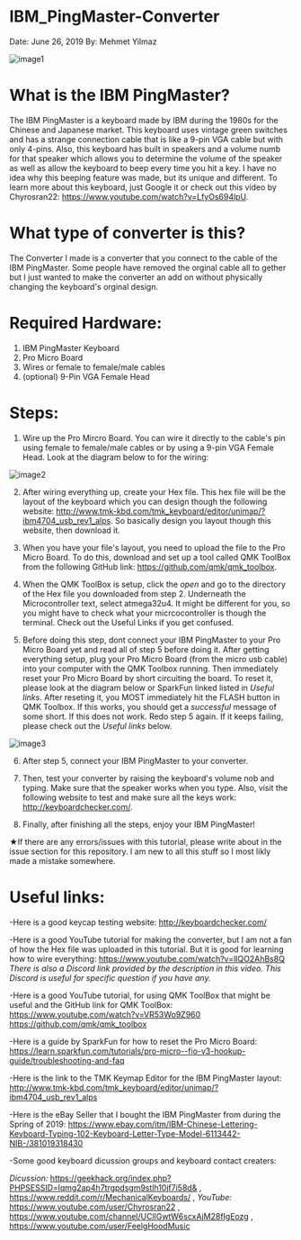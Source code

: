 # IBM_PingMaster-Converter
Date: June 26, 2019
By:   Mehmet Yilmaz

![image1](https://user-images.githubusercontent.com/15916367/60220638-f274b680-9833-11e9-83e8-e7d3813d3a03.jpg)

# What is the IBM PingMaster?
The IBM PingMaster is a keyboard made by IBM during the 1980s for the Chinese and Japanese market. This keyboard uses vintage green switches and has a strange connection cable that is like a 9-pin VGA cable but with only 4-pins. Also, this keyboard has built in speakers and a volume numb for that speaker which allows you to determine the volume of the speaker as well as allow the keyboard to beep every time you hit a key. I have no idea why this beeping feature was made, but its unique and different. To learn more about this keyboard, just Google it or check out this video by Chyrosran22: https://www.youtube.com/watch?v=LfyOs694lpU.

# What type of converter is this?
The Converter I made is a converter that you connect to the cable of the IBM PingMaster. Some people have removed the orginal cable all to gether but I just wanted to make the converter an add on without physically changing the keyboard's orginal design.

# Required Hardware:
  1) IBM PingMaster Keyboard
  2) Pro Micro Board
  3) Wires or female to female/male cables
  4) (optional) 9-Pin VGA Female Head

# Steps:
1) Wire up the Pro Mircro Board. You can wire it directly to the cable's pin using female to female/male cables or by using a 9-pin VGA Female Head. Look at the diagram below to for the wiring:

![image2](https://user-images.githubusercontent.com/15916367/60220970-1389d700-9835-11e9-9c2d-37c970cc0075.png)

2) After wiring everything up, create your Hex file. This hex file will be the layout of the keyboard which you can design though the following website: http://www.tmk-kbd.com/tmk_keyboard/editor/unimap/?ibm4704_usb_rev1_alps. So basically design you layout though this website, then download it.

3) When you have your file's layout, you need to upload the file to the Pro Micro Board. To do this, download and set up a tool called QMK ToolBox from the following GitHub link: https://github.com/qmk/qmk_toolbox. 

4) When the QMK ToolBox is setup, click the *open* and go to the directory of the Hex file you downloaded from step 2. Underneath the Microcontroller text, select atmega32u4. It might be different for you, so you might have to check what your micrcocontroller is though the terminal. Check out the Useful Links if you get confused.

5) Before doing this step, dont connect your IBM PingMaster to your Pro Micro Board yet and read all of step 5 before doing it. After getting everything setup, plug your Pro Micro Board (from the micro usb cable) into your computer with the QMK Toolbox running. Then immediately reset your Pro Micro Board by short circuiting the board. To reset it, please look at the diagram below or SparkFun linked listed in *Useful links*. After reseting it, you MOST immediately hit the FLASH button in QMK Toolbox. If this works, you should get a *successful* message of some short. If this does not work. Redo step 5 again. If it keeps failing, please check out the *Useful links* below.

![image3](https://user-images.githubusercontent.com/15916367/60221379-a4ad7d80-9836-11e9-9151-1e077da1dbf4.jpg)

6) After step 5, connect your IBM PingMaster to your converter.

7) Then, test your converter by raising the keyboard's volume nob and typing. Make sure that the speaker works when you type. Also, visit the following website to test and make sure all the keys work: http://keyboardchecker.com/.

8) Finally, after finishing all the steps, enjoy your IBM PingMaster!

★If there are any errors/issues with this tutorial, please write about in the issue section for this repository. I am new to all this stuff so I most likly made a mistake somewhere.

# Useful links:
-Here is a good keycap testing website:
http://keyboardchecker.com/

-Here is a good YouTube tutorial for making the converter, but I am not a fan of how the Hex file was uploaded in this tutorial. But it is good for learning how to wire everything:
https://www.youtube.com/watch?v=lIQO2AhBs8Q
*There is also a Discord link provided by the description in this video. This Discord is useful for specific question if you have any.*

-Here is a good YouTube tutorial, for using QMK ToolBox that might be useful and the GitHub link for QMK ToolBox:
https://www.youtube.com/watch?v=VR53Wo9Z960
https://github.com/qmk/qmk_toolbox

-Here is a guide by SparkFun for how to reset the Pro Micro Board:
https://learn.sparkfun.com/tutorials/pro-micro--fio-v3-hookup-guide/troubleshooting-and-faq

-Here is the link to the TMK Keymap Editor for the IBM PingMaster layout:
http://www.tmk-kbd.com/tmk_keyboard/editor/unimap/?ibm4704_usb_rev1_alps

-Here is the eBay Seller that I bought the IBM PingMaster from during the Spring of 2019:
https://www.ebay.com/itm/IBM-Chinese-Lettering-Keyboard-Typing-102-Keyboard-Letter-Type-Model-6113442-NIB-/381019318430

-Some good keyboard dicussion groups and keyboard contact creaters:

*Dicussion:* 
https://geekhack.org/index.php?PHPSESSID=lqmg2ap4h7trgpdsgm9stlh10jf7i58d& , https://www.reddit.com/r/MechanicalKeyboards/ ,
 *YouTube:* 
https://www.youtube.com/user/Chyrosran22 , https://www.youtube.com/channel/UCllGwtW6scxAjM28fIgEozg , https://www.youtube.com/user/FeelgHoodMusic
